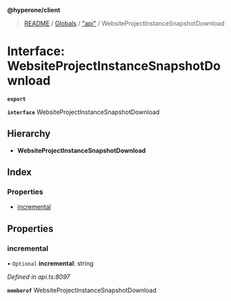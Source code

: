 **@hyperone/client**

> [README](../README.md) / [Globals](../globals.md) / ["api"](../modules/_api_.md) / WebsiteProjectInstanceSnapshotDownload

# Interface: WebsiteProjectInstanceSnapshotDownload

**`export`** 

**`interface`** WebsiteProjectInstanceSnapshotDownload

## Hierarchy

* **WebsiteProjectInstanceSnapshotDownload**

## Index

### Properties

* [incremental](_api_.websiteprojectinstancesnapshotdownload.md#incremental)

## Properties

### incremental

• `Optional` **incremental**: string

*Defined in api.ts:8097*

**`memberof`** WebsiteProjectInstanceSnapshotDownload
